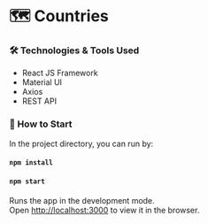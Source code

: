 # :world_map: Countries

### :hammer_and_wrench: Technologies & Tools Used
* React JS Framework
* Material UI
* Axios
* REST API

### :pushpin: How to Start

In the project directory, you can run by:
#### `npm install`
#### `npm start`

Runs the app in the development mode.\
Open [http://localhost:3000](http://localhost:3000) to view it in the browser.

